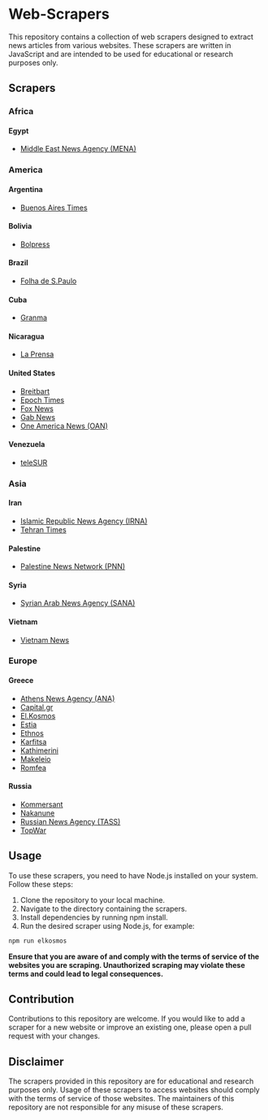 # Web-Scrapers

This repository contains a collection of web scrapers designed to extract news articles from various websites. These scrapers are written in JavaScript and are intended to be used for educational or research purposes only.

## Scrapers

### Africa
#### Egypt
- <a href="https://www.mena.org.eg/en/" target="_blank">Middle East News Agency (MENA)</a>

### America
#### Argentina
- <a href="https://www.batimes.com.ar/" target="_blank">Buenos Aires Times</a>

#### Bolivia
- <a href="https://www.bolpress.com/" target="_blank">Bolpress</a>

#### Brazil
- <a href="https://www1.folha.uol.com.br/internacional/en/" target="_blank">Folha de S.Paulo</a>

#### Cuba
- <a href="https://www.granma.cu/" target="_blank">Granma</a>

#### Nicaragua
- <a href="https://www.laprensani.com/" target="_blank">La Prensa</a>

#### United States
- <a href="https://www.breitbart.com/" target="_blank">Breitbart</a>
- <a href="https://www.theepochtimes.com/" target="_blank">Epoch Times</a>
- <a href="https://www.foxnews.com/" target="_blank">Fox News</a>
- <a href="https://news.gab.com/" target="_blank">Gab News</a>
- <a href="https://www.oann.com/" target="_blank">One America News (OAN)</a>

#### Venezuela
- <a href="https://www.telesurenglish.net/" target="_blank">teleSUR</a>

### Asia
#### Iran
- <a href="https://en.irna.ir/" target="_blank">Islamic Republic News Agency (IRNA)</a>
- <a href="https://www.tehrantimes.com/" target="_blank">Tehran Times</a>

#### Palestine
- <a href="https://english.pnn.ps/" target="_blank">Palestine News Network (PNN)</a>

#### Syria
- <a href="https://sana.sy/en/" target="_blank">Syrian Arab News Agency (SANA)</a>

#### Vietnam
- <a href="https://vietnamnews.vn/" target="_blank">Vietnam News</a>

### Europe
#### Greece
- <a href="https://www.amna.gr/" target="_blank">Athens News Agency (ANA)</a>
- <a href="https://www.capital.gr/" target="_blank">Capital.gr</a>
- <a href="https://www.elkosmos.gr/" target="_blank">El.Kosmos</a>
- <a href="https://www.estianews.gr/" target="_blank">Estia</a>
- <a href="https://www.ethnos.gr/" target="_blank">Ethnos</a>
- <a href="https://www.karfitsa.gr/" target="_blank">Karfitsa</a>
- <a href="https://www.kathimerini.gr/" target="_blank">Kathimerini</a>
- <a href="https://www.makeleio.gr/" target="_blank">Makeleio</a>
- <a href="https://www.romfea.gr/" target="_blank">Romfea</a>

#### Russia
- <a href="https://www.kommersant.ru/" target="_blank">Kommersant</a>
- <a href="https://nakanune.ru/" target="_blank">Nakanune</a>
- <a href="https://tass.com/" target="_blank">Russian News Agency (TASS)</a>
- <a href="https://en.topwar.ru/" target="_blank">TopWar</a>

## Usage
To use these scrapers, you need to have Node.js installed on your system. Follow these steps:

1. Clone the repository to your local machine.
2. Navigate to the directory containing the scrapers.
3. Install dependencies by running npm install.
4. Run the desired scraper using Node.js, for example:

```bash
npm run elkosmos
```

**Ensure that you are aware of and comply with the terms of service of the websites you are scraping. Unauthorized scraping may violate these terms and could lead to legal consequences.**

## Contribution
Contributions to this repository are welcome. If you would like to add a scraper for a new website or improve an existing one, please open a pull request with your changes.

## Disclaimer
The scrapers provided in this repository are for educational and research purposes only. Usage of these scrapers to access websites should comply with the terms of service of those websites. The maintainers of this repository are not responsible for any misuse of these scrapers.